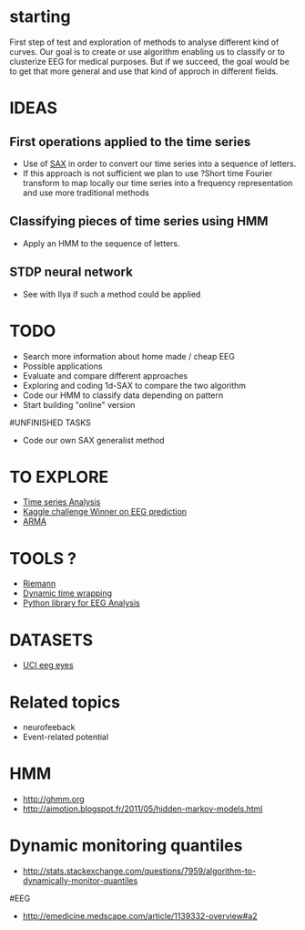 # starting

First step of test and exploration of methods to analyse different kind of curves.
Our goal is to create or use algorithm enabling us to classify or to clusterize EEG for medical purposes. But if we succeed, the goal would be to get that more general and use that kind of approch in different fields.

# IDEAS 
## First operations applied to the time series
+ Use of [SAX](https://github.com/dolaameng/pysax) in order to convert our time series into a sequence of letters.
+ If this approach is not sufficient we plan to use ?Short time Fourier transform to map locally our time series into a frequency representation and use more traditional methods

## Classifying pieces of time series  using HMM
+ Apply an HMM to the sequence of letters. 

## STDP neural network
+ See with Ilya if such a method could be applied


# TODO

+ Search more information about home made / cheap EEG
+ Possible applications
+ Evaluate and compare different approaches
+ Exploring and coding 1d-SAX to compare the two algorithm
+ Code our HMM to classify data depending on pattern
+ Start building "online" version

#UNFINISHED TASKS
+ Code our own SAX generalist method 

# TO EXPLORE
+ [Time series Analysis](https://sflscientific.com/data-science/) 
+ [Kaggle challenge Winner on EEG prediction](https://www.kaggle.com/c/grasp-and-lift-eeg-detection/)
+ [ARMA](https://bicorner.com/2015/11/16/time-series-analysis-using-ipython/)

# TOOLS ?
+ [Riemann](https://github.com/alexandrebarachant/pyRiemann)
+ [Dynamic time wrapping](https://en.wikipedia.org/wiki/Dynamic_time_warping)
+ [Python library for EEG Analysis](http://ptsa.readthedocs.io/en/latest/index.html)

# DATASETS
+ [UCI eeg eyes](https://archive.ics.uci.edu/ml/datasets/EEG+Eye+State)

# Related topics
+ neurofeeback
+ Event-related potential

# HMM
+ http://ghmm.org
+ http://aimotion.blogspot.fr/2011/05/hidden-markov-models.html

# Dynamic monitoring quantiles
+ http://stats.stackexchange.com/questions/7959/algorithm-to-dynamically-monitor-quantiles

#EEG
+ http://emedicine.medscape.com/article/1139332-overview#a2